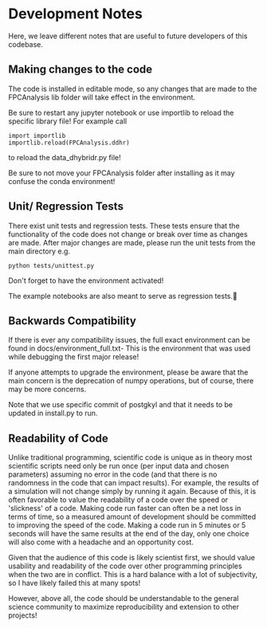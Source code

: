 # Development Notes

Here, we leave different notes that are useful to future developers of this codebase.


## Making changes to the code

The code is installed in editable mode, so any changes that are made to the FPCAnalysis lib folder will take effect in the environment. 

Be sure to restart any jupyter notebook or use importlib to reload the specific library file! For example call
```
import importlib
importlib.reload(FPCAnalysis.ddhr)
```
to reload the data_dhybridr.py file!

Be sure to not move your FPCAnalysis folder after installing as it may confuse the conda environment!

## Unit/ Regression Tests

There exist unit tests and regression tests. These tests ensure that the functionality of the code does not change or break over time as changes are made. After major changes are made, please run the unit tests from the main directory e.g.

```
python tests/unittest.py
```

Don't forget to have the environment activated!

The example notebooks are also meant to serve as regression tests.

## Backwards Compatibility
If there is ever any compatibility issues, the full exact environment can be found in docs/environment_full.txt- This is the environment that was used while debugging the first major release!

If anyone attempts to upgrade the environment, please be aware that the main concern is the deprecation of numpy operations, but of course, there may be more concerns.

Note that we use specific commit of postgkyl and that it needs to be updated in install.py to run.

## Readability of Code

Unlike traditional programming, scientific code is unique as in theory most scientific scripts need only be run once (per input data and chosen parameters) assuming no error in the code (and that there is no randomness in the code that can impact results). For example, the results of a simulation will not change simply by running it again. Because of this, it is often favorable to value the readability of a code over the speed or 'slickness' of a code. Making code run faster can often be a net loss in terms of time, so a measured amount of development should be committed to improving the speed of the code. Making a code run in 5 minutes or 5 seconds will have the same results at the end of the day, only one choice will also come with a headache and an opportunity cost.

Given that the audience of this code is likely scientist first, we should value usability and readability of the code over other programming principles when the two are in conflict. This is a hard balance with a lot of subjectivity, so I have likely failed this at many spots! 

However, above all, the code should be understandable to the general science community to maximize reproducibility and extension to other projects!
